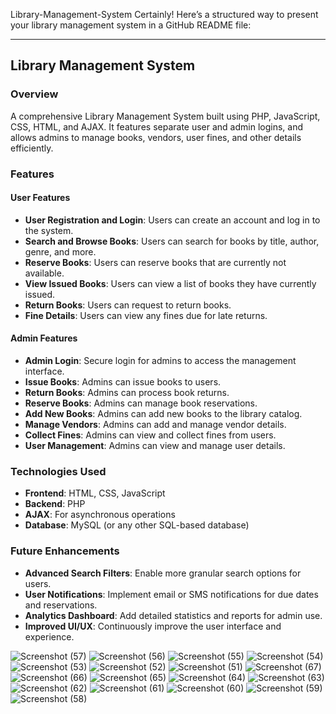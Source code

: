  Library-Management-System
Certainly! Here’s a structured way to present your library management system in a GitHub README file:

---

## Library Management System

### Overview
A comprehensive Library Management System built using PHP, JavaScript, CSS, HTML, and AJAX. It features separate user and admin logins, and allows admins to manage books, vendors, user fines, and other details efficiently.

### Features

#### User Features
- **User Registration and Login**: Users can create an account and log in to the system.
- **Search and Browse Books**: Users can search for books by title, author, genre, and more.
- **Reserve Books**: Users can reserve books that are currently not available.
- **View Issued Books**: Users can view a list of books they have currently issued.
- **Return Books**: Users can request to return books.
- **Fine Details**: Users can view any fines due for late returns.

#### Admin Features
- **Admin Login**: Secure login for admins to access the management interface.
- **Issue Books**: Admins can issue books to users.
- **Return Books**: Admins can process book returns.
- **Reserve Books**: Admins can manage book reservations.
- **Add New Books**: Admins can add new books to the library catalog.
- **Manage Vendors**: Admins can add and manage vendor details.
- **Collect Fines**: Admins can view and collect fines from users.
- **User Management**: Admins can view and manage user details.

### Technologies Used
- **Frontend**: HTML, CSS, JavaScript
- **Backend**: PHP
- **AJAX**: For asynchronous operations
- **Database**: MySQL (or any other SQL-based database)


### Future Enhancements
- **Advanced Search Filters**: Enable more granular search options for users.
- **User Notifications**: Implement email or SMS notifications for due dates and reservations.
- **Analytics Dashboard**: Add detailed statistics and reports for admin use.
- **Improved UI/UX**: Continuously improve the user interface and experience.

![Screenshot (57)](https://github.com/Hemanthbc26/Library-Management-System/assets/98211157/42c9bba0-f50e-4496-aa20-8df57307f20b)
![Screenshot (56)](https://github.com/Hemanthbc26/Library-Management-System/assets/98211157/a3937867-38e8-4483-b26a-0616343c25d0)
![Screenshot (55)](https://github.com/Hemanthbc26/Library-Management-System/assets/98211157/ef5f8b00-7998-4d73-bcf8-97e88892c803)
![Screenshot (54)](https://github.com/Hemanthbc26/Library-Management-System/assets/98211157/9837ae64-740c-4b7d-a114-ed23dde32f25)
![Screenshot (53)](https://github.com/Hemanthbc26/Library-Management-System/assets/98211157/c42eb5ff-7d21-4b63-94ff-5ea665e1dfc0)
![Screenshot (52)](https://github.com/Hemanthbc26/Library-Management-System/assets/98211157/54af65a9-a404-4cf0-8272-2265c180cea9)
![Screenshot (51)](https://github.com/Hemanthbc26/Library-Management-System/assets/98211157/7614d3e6-377e-4c92-bf0b-eec91efe91d9)
![Screenshot (67)](https://github.com/Hemanthbc26/Library-Management-System/assets/98211157/f7c39d56-a027-4978-91a7-a5815f80aff5)
![Screenshot (66)](https://github.com/Hemanthbc26/Library-Management-System/assets/98211157/b6ff2af9-a9e4-4da4-a401-1dcaa7cfa879)
![Screenshot (65)](https://github.com/Hemanthbc26/Library-Management-System/assets/98211157/0c4ca080-2f47-4530-849d-093530a7d954)
![Screenshot (64)](https://github.com/Hemanthbc26/Library-Management-System/assets/98211157/54445bb1-a685-4fcb-865e-292b46d0a998)
![Screenshot (63)](https://github.com/Hemanthbc26/Library-Management-System/assets/98211157/a7af2787-85a8-4a21-b85c-d1b84812bce5)
![Screenshot (62)](https://github.com/Hemanthbc26/Library-Management-System/assets/98211157/9181e035-15a1-4981-a5d2-f2f4100d70e7)
![Screenshot (61)](https://github.com/Hemanthbc26/Library-Management-System/assets/98211157/174e46bf-a035-44a7-9b5d-1ff5e79bd9c3)
![Screenshot (60)](https://github.com/Hemanthbc26/Library-Management-System/assets/98211157/0d1baaff-b57c-4d7f-9e35-78438dec7ace)
![Screenshot (59)](https://github.com/Hemanthbc26/Library-Management-System/assets/98211157/b94c8fe3-cbf0-4edd-9c28-3e9c5840a2de)
![Screenshot (58)](https://github.com/Hemanthbc26/Library-Management-System/assets/98211157/3ab25ffd-0c95-4410-8400-de741e925d6a)

